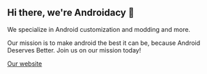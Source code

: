 ## Hi there, we're Androidacy 👋

We specialize in Android customization and modding and more.

Our mission is to make android the best it can be, because Android Deserves Better. Join us on our mission today!

[Our website](https://www.androidacy.com/)
